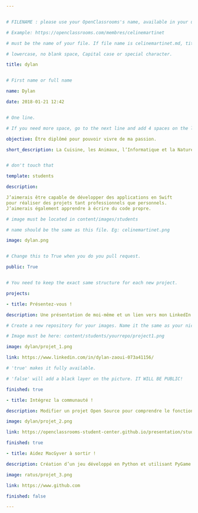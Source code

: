 ```yaml
---


# FILENAME : please use your OpenClassrooms's name, available in your url.

# Example: https://openclassrooms.com/membres/celinemartinet

# must be the name of your file. If file name is celinemartinet.md, title is celinemartinet.

# lowercase, no blank space, Capital case or special character.

title: dylan


# First name or full name

name: Dylan

date: 2018-01-21 12:42


# One line.

# If you need more space, go to the next line and add 4 spaces on the left, as in 'description'.

objective: Être diplômé pour pouvoir vivre de ma passion.

short_description: La Cuisine, les Animaux, l’Informatique et la Nature sont des sujets que j’aime beaucoup.


# don't touch that

template: students

description:

J’aimerais être capable de développer des applications en Swift
pour réaliser des projets tant professionnels que personnels.
J’aimerais également apprendre à écrire du code propre.

# image must be located in content/images/students

# name should be the same as this file. Eg: celinemartinet.png

image: dylan.png


# Change this to True when you do you pull request.

public: True


# You need to keep the exact same structure for each new project.

projects:

- title: Présentez-vous !

description: Une présentation de moi-même et un lien vers mon LinkedIn.

# Create a new repository for your images. Name it the same as your nickname and profile picture.

# Image must be here: content/students/yourrepo/project1.png

image: dylan/projet_1.png

link: https://www.linkedin.com/in/dylan-zaoui-073a41156/

# 'true' makes it fully available.

# 'false' will add a black layer on the picture. IT WILL BE PUBLIC!

finished: true

- title: Intégrez la communauté !

description: Modifier un projet Open Source pour comprendre le fonctionnement de Git, de Github et des pull requests.

image: dylan/projet_2.png

link: https://openclassrooms-student-center.github.io/presentation/students/ratus.html

finished: true

- title: Aidez MacGyver à sortir !

description: Création d’un jeu développé en Python et utilisant PyGame.

image: ratus/projet_3.png

link: https://www.github.com

finished: false

---
```


